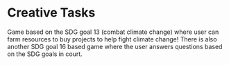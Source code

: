 # Creative Tasks
Game based on the SDG goal 13 (combat climate change) where user can farm resources to buy projects to help fight climate change!
There is also another SDG goal 16 based game where the user answers questions based on the SDG goals in court.
